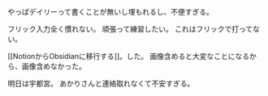 
やっぱデイリーって書くことが無いし埋もれるし、不便すぎる。

フリック入力全く慣れない。
頑張って練習したい。
これはフリックで打ってない。

[[NotionからObsidianに移行する]]。した。
画像含めると大変なことになるから、画像含めなかった。

明日は宇都宮。
あかりさんと連絡取れなくて不安すぎる。